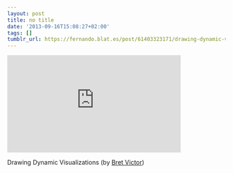 ```yaml
---
layout: post
title: no title
date: '2013-09-16T15:08:27+02:00'
tags: []
tumblr_url: https://fernando.blat.es/post/61403323171/drawing-dynamic-visualizations-by-bret-victor
---
```

<iframe src="https://player.vimeo.com/video/66085662?title=0&amp;byline=0&amp;portrait=0&amp;app_id=122963" width="400" height="225" frameborder="0" allow="autoplay; fullscreen" allowfullscreen title="Drawing Dynamic Visualizations"></iframe>  

Drawing Dynamic Visualizations (by [Bret Victor](https://vimeo.com/66085662))
